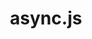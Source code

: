 ---
codehost: https://github.com/https://github.com/caolan/async
images:
- asyncjs-icon.svg
- asyncjs-ar21.svg
logohandle: asyncjs
sort: async.js
tags:
- javascript
title: async.js
website: http://caolan.github.io/async/
---